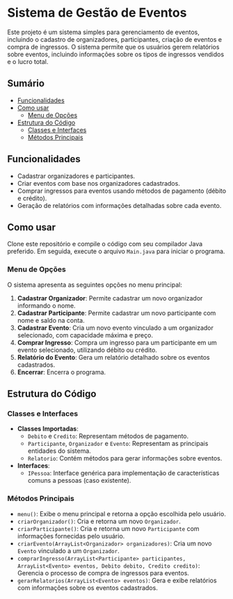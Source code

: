 # Sistema de Gestão de Eventos

Este projeto é um sistema simples para gerenciamento de eventos, incluindo o cadastro de organizadores, participantes, criação de eventos e compra de ingressos. O sistema permite que os usuários gerem relatórios sobre eventos, incluindo informações sobre os tipos de ingressos vendidos e o lucro total.

## Sumário

- [Funcionalidades](#funcionalidades)
- [Como usar](#como-usar)
  - [Menu de Opções](#menu-de-opções)
- [Estrutura do Código](#estrutura-do-código)
  - [Classes e Interfaces](#classes-e-interfaces)
  - [Métodos Principais](#métodos-principais)

## Funcionalidades

- Cadastrar organizadores e participantes.
- Criar eventos com base nos organizadores cadastrados.
- Comprar ingressos para eventos usando métodos de pagamento (débito e crédito).
- Geração de relatórios com informações detalhadas sobre cada evento.

## Como usar

Clone este repositório e compile o código com seu compilador Java preferido. Em seguida, execute o arquivo `Main.java` para iniciar o programa.

### Menu de Opções

O sistema apresenta as seguintes opções no menu principal:

1. **Cadastrar Organizador**: Permite cadastrar um novo organizador informando o nome.
2. **Cadastrar Participante**: Permite cadastrar um novo participante com nome e saldo na conta.
3. **Cadastrar Evento**: Cria um novo evento vinculado a um organizador selecionado, com capacidade máxima e preço.
4. **Comprar Ingresso**: Compra um ingresso para um participante em um evento selecionado, utilizando débito ou crédito.
5. **Relatório do Evento**: Gera um relatório detalhado sobre os eventos cadastrados.
0. **Encerrar**: Encerra o programa.

## Estrutura do Código

### Classes e Interfaces

- **Classes Importadas**: 
  - `Debito` e `Credito`: Representam métodos de pagamento.
  - `Participante`, `Organizador` e `Evento`: Representam as principais entidades do sistema.
  - `Relatorio`: Contém métodos para gerar informações sobre eventos.
- **Interfaces**:
  - `IPessoa`: Interface genérica para implementação de características comuns a pessoas (caso existente).

### Métodos Principais

- `menu()`: Exibe o menu principal e retorna a opção escolhida pelo usuário.
- `criarOrganizador()`: Cria e retorna um novo `Organizador`.
- `criarParticipante()`: Cria e retorna um novo `Participante` com informações fornecidas pelo usuário.
- `criarEvento(ArrayList<Organizador> organizadores)`: Cria um novo `Evento` vinculado a um `Organizador`.
- `comprarIngresso(ArrayList<Participante> participantes, ArrayList<Evento> eventos, Debito debito, Credito credito)`: Gerencia o processo de compra de ingressos para eventos.
- `gerarRelatorios(ArrayList<Evento> eventos)`: Gera e exibe relatórios com informações sobre os eventos cadastrados.
